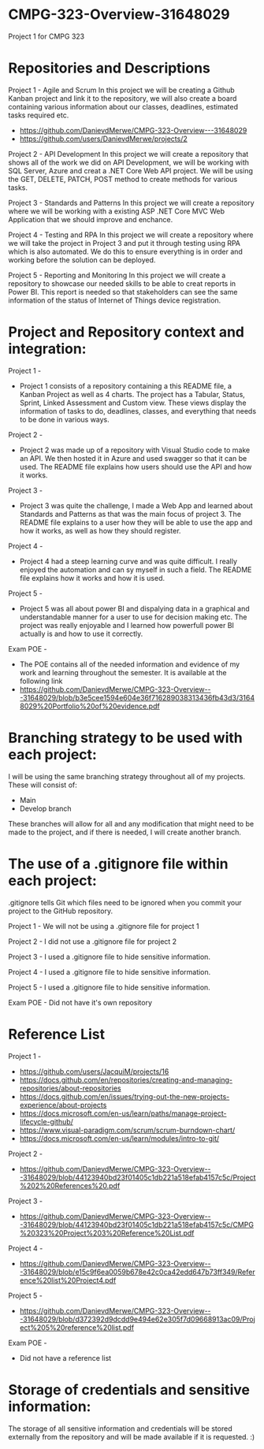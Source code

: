 # CMPG-323-Overview-31648029
Project 1 for CMPG 323 

# Repositories and Descriptions 
Project 1 - 
Agile and Scrum 
In this project we will be creating a Github Kanban project and link it to the repository, we will also create a board containing various information about our classes, deadlines, estimated tasks required etc. 
* https://github.com/DanievdMerwe/CMPG-323-Overview---31648029
* https://github.com/users/DanievdMerwe/projects/2

Project 2 - 
API Development 
In this project we will create a repository that shows all of the work we did on API Development, we will be working with SQL Server, Azure and creat a .NET Core Web API project. We will be using the GET, DELETE, PATCH, POST method to create methods for various tasks.

Project 3 - 
Standards and Patterns 
In this project we will create a repository where we will be working with a existing ASP .NET Core MVC Web Application that we should improve and enchance.

Project 4 - 
Testing and RPA 
In this project we will create a repository where we will take the project in Project 3 and put it through testing using RPA which is also automated. We do this to ensure everything is in order and working before the solution can be deployed.

Project 5 - 
Reporting and Monitoring
In this project we will create a repository to showcase our needed skills to be able to creat reports in Power BI. This report is needed so that stakeholders can see the same information of the status of Internet of Things device registration. 


# Project and Repository context and integration: 

Project 1 -

* Project 1 consists of a repository containing a this README file, a Kanban Project as well as 4 charts.
The project has a Tabular, Status, Sprint, Linked Assessment and Custom view. These views display the information of tasks to do, deadlines, classes, and everything that needs to be done in various ways. 

Project 2 -

* Project 2 was made up of a repository with Visual Studio code to make an API. We then hosted it in Azure and used swagger so that it can be used. The README file explains how users should use the API and how it works. 

Project 3 -

* Project 3 was quite the challenge, I made a Web App and learned about Standards and Patterns as that was the main focus of project 3. The README file explains to a user how they will be able to use the app and how it works, as well as how they should register. 

Project 4 - 

* Project 4 had a steep learning curve and was quite difficult. I really enjoyed the automation and can sy myself in such a field. The README file explains how it works and how it is used.

Project 5 -
* Project 5 was all about power BI and dispalying data in a graphical and understandable manner for a user to use for decision making etc. The project was really enjoyable and I learned how powerfull power BI actually is and how to use it correctly. 

Exam POE -
* The POE contains all of the needed information and evidence of my work and learning throughout the semester. It is available at the following link
* https://github.com/DanievdMerwe/CMPG-323-Overview---31648029/blob/b3e5cee1594e604e36f716289038313436fb43d3/31648029%20Portfolio%20of%20evidence.pdf

# Branching strategy to be used with each project:
I will be using the same branching strategy throughout all of my projects. These will consist of:

* Main
* Develop branch 

These branches will allow for all and any modification that might need to be made to the project, and if there is needed, I will create another branch. 

# The use of a .gitignore file within each project:

.gitignore tells Git which files need to be ignored when you commit your project to the GitHub repository.

Project 1 - We will not be using a .gitignore file for project 1

Project 2 - I did not use a .gitignore file for project 2

Project 3 - I used a .gitignore file to hide sensitive information. 

Project 4 - I used a .gitignore file to hide sensitive information. 

Project 5 -  I used a .gitignore file to hide sensitive information. 

Exam POE - Did not have it's own repository 

# Reference List

Project 1 - 
 * https://github.com/users/JacquiM/projects/16
 * https://docs.github.com/en/repositories/creating-and-managing-repositories/about-repositories
 * https://docs.github.com/en/issues/trying-out-the-new-projects-experience/about-projects
 * https://docs.microsoft.com/en-us/learn/paths/manage-project-lifecycle-github/
 * https://www.visual-paradigm.com/scrum/scrum-burndown-chart/
 * https://docs.microsoft.com/en-us/learn/modules/intro-to-git/
 
Project 2 -
* https://github.com/DanievdMerwe/CMPG-323-Overview---31648029/blob/44123940bd23f01405c1db221a518efab4157c5c/Project%202%20References%20.pdf

Project 3 -
* https://github.com/DanievdMerwe/CMPG-323-Overview---31648029/blob/44123940bd23f01405c1db221a518efab4157c5c/CMPG%20323%20Project%203%20Reference%20List.pdf

Project 4 - 
* https://github.com/DanievdMerwe/CMPG-323-Overview---31648029/blob/e15c9f6ea0059b678e42c0ca42edd647b73ff349/Reference%20list%20Project4.pdf

Project 5 -
* https://github.com/DanievdMerwe/CMPG-323-Overview---31648029/blob/d372392d9dcdd9e494e62e305f7d09668913ac09/Project%205%20reference%20list.pdf

Exam POE -
* Did not have a reference list

# Storage of credentials and sensitive information:

The storage of all sensitive information and credentials will be stored externally from the repository and will be made available if it is requested. :)



